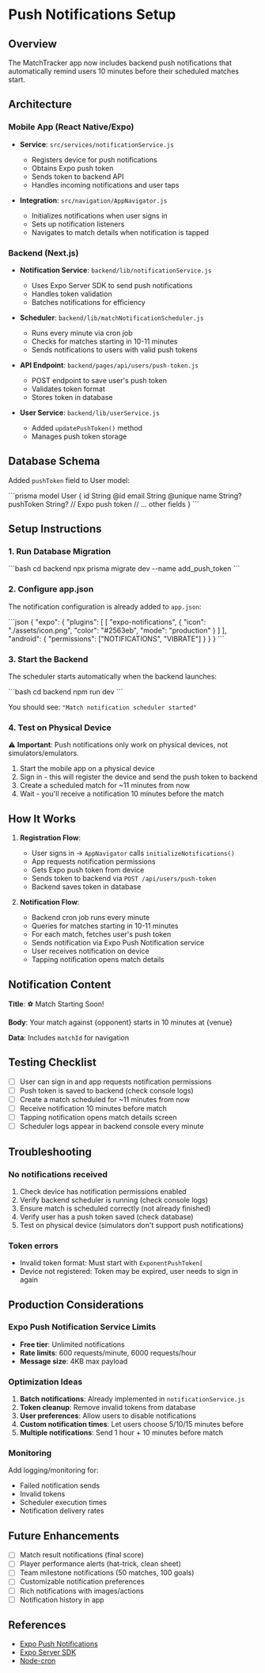 # Push Notifications Setup

## Overview

The MatchTracker app now includes backend push notifications that automatically remind users 10 minutes before their scheduled matches start.

## Architecture

### Mobile App (React Native/Expo)
- **Service**: `src/services/notificationService.js`
  - Registers device for push notifications
  - Obtains Expo push token
  - Sends token to backend API
  - Handles incoming notifications and user taps

- **Integration**: `src/navigation/AppNavigator.js`
  - Initializes notifications when user signs in
  - Sets up notification listeners
  - Navigates to match details when notification is tapped

### Backend (Next.js)
- **Notification Service**: `backend/lib/notificationService.js`
  - Uses Expo Server SDK to send push notifications
  - Handles token validation
  - Batches notifications for efficiency

- **Scheduler**: `backend/lib/matchNotificationScheduler.js`
  - Runs every minute via cron job
  - Checks for matches starting in 10-11 minutes
  - Sends notifications to users with valid push tokens

- **API Endpoint**: `backend/pages/api/users/push-token.js`
  - POST endpoint to save user's push token
  - Validates token format
  - Stores token in database

- **User Service**: `backend/lib/userService.js`
  - Added `updatePushToken()` method
  - Manages push token storage

## Database Schema

Added `pushToken` field to User model:

\`\`\`prisma
model User {
  id                 String    @id
  email              String    @unique
  name               String?
  pushToken          String?   // Expo push token
  // ... other fields
}
\`\`\`

## Setup Instructions

### 1. Run Database Migration

\`\`\`bash
cd backend
npx prisma migrate dev --name add_push_token
\`\`\`

### 2. Configure app.json

The notification configuration is already added to `app.json`:

\`\`\`json
{
  "expo": {
    "plugins": [
      [
        "expo-notifications",
        {
          "icon": "./assets/icon.png",
          "color": "#2563eb",
          "mode": "production"
        }
      ]
    ],
    "android": {
      "permissions": ["NOTIFICATIONS", "VIBRATE"]
    }
  }
}
\`\`\`

### 3. Start the Backend

The scheduler starts automatically when the backend launches:

\`\`\`bash
cd backend
npm run dev
\`\`\`

You should see: `"Match notification scheduler started"`

### 4. Test on Physical Device

⚠️ **Important**: Push notifications only work on physical devices, not simulators/emulators.

1. Start the mobile app on a physical device
2. Sign in - this will register the device and send the push token to backend
3. Create a scheduled match for ~11 minutes from now
4. Wait - you'll receive a notification 10 minutes before the match

## How It Works

1. **Registration Flow**:
   - User signs in → `AppNavigator` calls `initializeNotifications()`
   - App requests notification permissions
   - Gets Expo push token from device
   - Sends token to backend via `POST /api/users/push-token`
   - Backend saves token in database

2. **Notification Flow**:
   - Backend cron job runs every minute
   - Queries for matches starting in 10-11 minutes
   - For each match, fetches user's push token
   - Sends notification via Expo Push Notification service
   - User receives notification on device
   - Tapping notification opens match details

## Notification Content

**Title**: ⚽ Match Starting Soon!

**Body**: Your match against {opponent} starts in 10 minutes at {venue}

**Data**: Includes `matchId` for navigation

## Testing Checklist

- [ ] User can sign in and app requests notification permissions
- [ ] Push token is saved to backend (check console logs)
- [ ] Create a match scheduled for ~11 minutes from now
- [ ] Receive notification 10 minutes before match
- [ ] Tapping notification opens match details screen
- [ ] Scheduler logs appear in backend console every minute

## Troubleshooting

### No notifications received

1. Check device has notification permissions enabled
2. Verify backend scheduler is running (check console logs)
3. Ensure match is scheduled correctly (not already finished)
4. Verify user has a push token saved (check database)
5. Test on physical device (simulators don't support push notifications)

### Token errors

- Invalid token format: Must start with `ExponentPushToken[`
- Device not registered: Token may be expired, user needs to sign in again

## Production Considerations

### Expo Push Notification Service Limits

- **Free tier**: Unlimited notifications
- **Rate limits**: 600 requests/minute, 6000 requests/hour
- **Message size**: 4KB max payload

### Optimization Ideas

1. **Batch notifications**: Already implemented in `notificationService.js`
2. **Token cleanup**: Remove invalid tokens from database
3. **User preferences**: Allow users to disable notifications
4. **Custom notification times**: Let users choose 5/10/15 minutes before
5. **Multiple notifications**: Send 1 hour + 10 minutes before match

### Monitoring

Add logging/monitoring for:
- Failed notification sends
- Invalid tokens
- Scheduler execution times
- Notification delivery rates

## Future Enhancements

- [ ] Match result notifications (final score)
- [ ] Player performance alerts (hat-trick, clean sheet)
- [ ] Team milestone notifications (50 matches, 100 goals)
- [ ] Customizable notification preferences
- [ ] Rich notifications with images/actions
- [ ] Notification history in app

## References

- [Expo Push Notifications](https://docs.expo.dev/push-notifications/overview/)
- [Expo Server SDK](https://github.com/expo/expo-server-sdk-node)
- [Node-cron](https://github.com/node-cron/node-cron)
